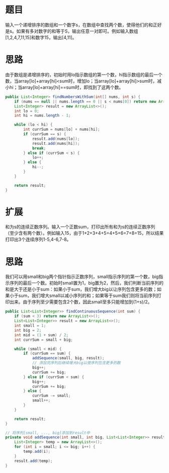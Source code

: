 # 题目

输入一个递增排序的数组和一个数字s，在数组中查找两个数，使得他们的和正好是s。如果有多对数字的和等于S，输出任意一对即可。例如输入数组[1,2,4,7,11,15]和数字15，输出[4,11]。

# 思路

由于数组是递增排序的，初始时用lo指示数组的第一个数，hi指示数组的最后一个数，当array[lo]+array[hi]<sum时，增加lo；当array[lo]+array[hi]>sum时，减小hi；当array[lo]+array[hi]==sum时，即找到了这两个数。

```java
public List<Integer> findNumbersWithSum(int[] nums, int s) {
    if (nums == null || nums.length == 0 || s < nums[0]) return new ArrayList<>();
    List<Integer> result = new ArrayList<>();
    int lo = 0;
    int hi = nums.length - 1;

    while (lo < hi) {
        int currSum = nums[lo] + nums[hi];
        if (currSum == s) {
            result.add(nums[lo]);
            result.add(nums[hi]);
            break;
        } else if (currSum < s) {
            lo++;
        } else {
            hi--;
        }
    }

    return result;
}
```

# 扩展

和为s的连续正数序列。输入一个正数sum，打印出所有和为s的连续正数序列（至少含有两个数）。例如输入15，由于1+2+3+4+5=4+5+6=7+8=15，所以结果打印出3个连续序列1-5,4-6,7-8。

# 思路

我们可以用small和big两个指针指示正数序列，small指示序列的第一个数，big指示序列的最后一个数。初始时small置为1，big置为2，然后，我们判断当前序列的和是大于还是小于sum：如果小于sum，我们增大big以让序列包含更多的数；如果小于sum，我们增大small以减小序列的和；如果等于sum我们则将当前序列打印出来。由于序列至少需要包含2个数，因此small至多只能增加到(1+s)/2。

```java
public List<List<Integer>> findContinuousSequence(int sum) {
    if (sum < 3) return new ArrayList<>();
    List<List<Integer>> result = new ArrayList<>();
    int small = 1;
    int big = 2;
    int mid = (1 + sum) / 2;
    int currSum = small + big;

    while (small < mid) {
        if (currSum == sum) {
            addSequence(small, big, result);
            // 添加完序列后继续增大big以使序列包含更多的数
            big++;
            currSum += big;
        } else if (currSum < sum) {
            big++;
            currSum += big;
        } else {
            currSum -= small;
            small++;
        }
    }

    return result;
}

// 将序列[small, ..., big]添加到result中
private void addSequence(int small, int big, List<List<Integer>> result) {
    List<Integer> temp = new ArrayList<>();
    for (int i = small; i <= big; i++) {
        temp.add(i);
    }
    result.add(temp);
}
```

